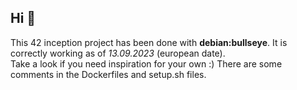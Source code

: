 ## Hi 🐳

This 42 inception project has been done with <b>debian:bullseye</b>. It is correctly working as of <i>13.09.2023</i> (european date). <br>
Take a look if you need inspiration for your own :) There are some comments in the Dockerfiles and setup.sh files.
